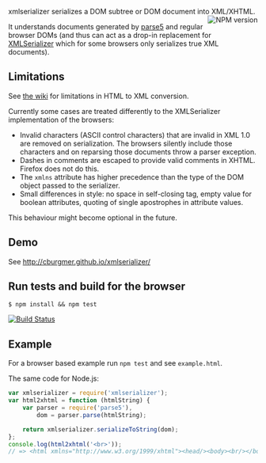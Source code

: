 xmlserializer serializes a DOM subtree or DOM document into XML/XHTML.
<a href="https://www.npmjs.org/package/xmlserializer">
    <img src="https://badge.fury.io/js/xmlserializer.svg"
         align="right" alt="NPM version" />
</a>

It understands documents generated by [parse5](https://github.com/inikulin/parse5) and regular browser DOMs (and thus can act as a drop-in replacement for [XMLSerializer](https://developer.mozilla.org/en/docs/XMLSerializer) which for some browsers only serializes true XML documents).

Limitations
-----------

See [the wiki](https://github.com/cburgmer/xmlserializer/wiki) for limitations in HTML to XML conversion.

Currently some cases are treated differently to the XMLSerializer implementation of the browsers:

- Invalid characters (ASCII control characters) that are invalid in XML 1.0 are removed on serialization. The browsers silently include those characters and on reparsing those documents throw a parser exception.
- Dashes in comments are escaped to provide valid comments in XHTML. Firefox does not do this.
- The `xmlns` attribute has higher precedence than the type of the DOM object passed to the serializer.
- Small differences in style: no space in self-closing tag, empty value for boolean attributes, quoting of single apostrophes in attribute values.

This behaviour might become optional in the future.

Demo
----

See http://cburgmer.github.io/xmlserializer/

Run tests and build for the browser
-----------------------------------

    $ npm install && npm test

[![Build Status](https://travis-ci.org/cburgmer/xmlserializer.svg?branch=master)](https://travis-ci.org/cburgmer/xmlserializer)

Example
-------

For a browser based example run `npm test` and see `example.html`.

The same code for Node.js:

```js
var xmlserializer = require('xmlserializer');
var html2xhtml = function (htmlString) {
    var parser = require('parse5'),
        dom = parser.parse(htmlString);

    return xmlserializer.serializeToString(dom);
};
console.log(html2xhtml('<br>'));
// => <html xmlns="http://www.w3.org/1999/xhtml"><head/><body><br/></body></html>
```
